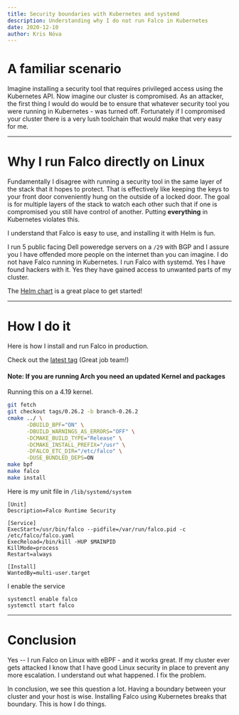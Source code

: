 ```yaml
---
title: Security boundaries with Kubernetes and systemd
description: Understanding why I do not run Falco in Kubernetes
date: 2020-12-10
author: Kris Nóva
---
```


# A familiar scenario

Imagine installing a security tool that requires privileged access using the Kubernetes API. 
Now imagine our cluster is compromised. 
As an attacker, the first thing I would do would be to ensure that whatever security tool you were running in Kubernetes - was turned off.
Fortunately if I compromised your cluster there is a very lush toolchain that would make that very easy for me.

---

# Why I run Falco directly on Linux

Fundamentally I disagree with running a security tool in the same layer of the stack that it hopes to protect.
That is effectively like keeping the keys to your front door conveniently hung on the outside of a locked door.
The goal is for multiple layers of the stack to watch each other such that if one is compromised you still have control of another.
Putting **everything** in Kubernetes violates this.

I understand that Falco is easy to use, and installing it with Helm is fun.

I run 5 public facing Dell poweredge servers on a `/29` with BGP and I assure you I have offended more people on the internet than you can imagine. 
I do not have Falco running in Kubernetes. 
I run Falco with systemd.
Yes I have found hackers with it.
Yes they have gained access to unwanted parts of my cluster.

The [Helm chart](https://github.com/falcosecurity/charts) is a great place to get started! 

---

# How I do it

Here is how I install and run Falco in production.

Check out the [latest tag](https://github.com/falcosecurity/falco/releases/tag/0.26.2) (Great job team!)

#### Note: If you are running Arch you need an updated Kernel and packages

Running this on a 4.19 kernel.

```bash
git fetch
git checkout tags/0.26.2 -b branch-0.26.2
cmake ../ \
      -DBUILD_BPF="ON" \
      -DBUILD_WARNINGS_AS_ERRORS="OFF" \
      -DCMAKE_BUILD_TYPE="Release" \
      -DCMAKE_INSTALL_PREFIX="/usr" \
      -DFALCO_ETC_DIR="/etc/falco" \
      -DUSE_BUNDLED_DEPS=ON
make bpf
make falco
make install
```

Here is my unit file in `/lib/systemd/system`

```
[Unit]
Description=Falco Runtime Security

[Service]
ExecStart=/usr/bin/falco --pidfile=/var/run/falco.pid -c /etc/falco/falco.yaml
ExecReload=/bin/kill -HUP $MAINPID
KillMode=process
Restart=always

[Install]
WantedBy=multi-user.target

```

I enable the service

```
systemctl enable falco
systemctl start falco
```

---

# Conclusion

Yes -- I run Falco on Linux with eBPF - and it works great.
If my cluster ever gets attacked I know that I have good Linux security in place to prevent any more escalation.
I understand out what happened.
I fix the problem.

In conclusion, we see this question a lot. 
Having a boundary between your cluster and your host is wise.
Installing Falco using Kubernetes breaks that boundary.
This is how I do things.
